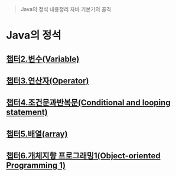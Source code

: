 > Java의 정석 내용정리
> 자바 기본기의 골격

# Java의 정석

## [챕터2.변수(Variable)](https://github.com/jjy3385/TIL/blob/main/Java/Java%EC%9D%98%20%EC%A0%95%EC%84%9D/ch2/README.md)

## [챕터3.연산자(Operator)](https://github.com/jjy3385/TIL/blob/main/Java/Java%EC%9D%98%20%EC%A0%95%EC%84%9D/ch3/README.md)

## [챕터4.조건문과반복문(Conditional and looping statement)](https://github.com/jjy3385/TIL/blob/main/Java/Java%EC%9D%98%20%EC%A0%95%EC%84%9D/ch4/README.md)

## [챕터5.배열(array)](https://github.com/jjy3385/TIL/blob/main/Java/Java%EC%9D%98%20%EC%A0%95%EC%84%9D/ch5/README.md)

## [챕터6.개체지향 프로그래밍1(Object-oriented Programming 1)](https://github.com/jjy3385/TIL/blob/main/Java/Java%EC%9D%98%20%EC%A0%95%EC%84%9D/ch6/README.md)
